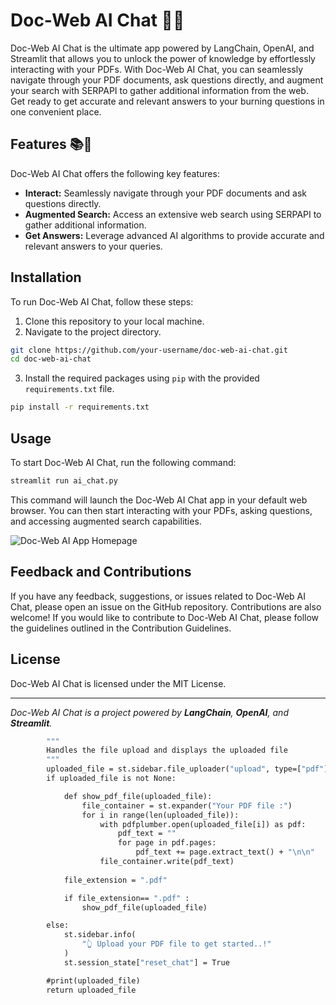 # Doc-Web AI Chat 💬🌐


Doc-Web AI Chat is the ultimate app powered by LangChain, OpenAI, and Streamlit that allows you to unlock the power of knowledge by effortlessly interacting with your PDFs. With Doc-Web AI Chat, you can seamlessly navigate through your PDF documents, ask questions directly, and augment your search with SERPAPI to gather additional information from the web. Get ready to get accurate and relevant answers to your burning questions in one convenient place.

## Features 📚🔎

Doc-Web AI Chat offers the following key features:

- **Interact:** Seamlessly navigate through your PDF documents and ask questions directly.
- **Augmented Search:** Access an extensive web search using SERPAPI to gather additional information.
- **Get Answers:** Leverage advanced AI algorithms to provide accurate and relevant answers to your queries.

## Installation

To run Doc-Web AI Chat, follow these steps:

1. Clone this repository to your local machine.
2. Navigate to the project directory.

```bash
git clone https://github.com/your-username/doc-web-ai-chat.git
cd doc-web-ai-chat
```
3. Install the required packages using `pip` with the provided `requirements.txt` file.
```bash
pip install -r requirements.txt
```
## Usage

To start Doc-Web AI Chat, run the following command:
```bash
streamlit run ai_chat.py
```
This command will launch the Doc-Web AI Chat app in your default web browser. You can then start interacting with your PDFs, asking questions, and accessing augmented search capabilities.

<img src="Doc-Web-ai.PNG" alt="Doc-Web AI App Homepage">

## Feedback and Contributions
If you have any feedback, suggestions, or issues related to Doc-Web AI Chat, please open an issue on the GitHub repository. Contributions are also welcome! If you would like to contribute to Doc-Web AI Chat, please follow the guidelines outlined in the Contribution Guidelines.

## License
Doc-Web AI Chat is licensed under the MIT License.

---

<p><em>Doc-Web AI Chat is a project powered by <strong>LangChain</strong>, <strong>OpenAI</strong>, and <strong>Streamlit</strong>.</em></p>

```def handle_upload():
        """
        Handles the file upload and displays the uploaded file
        """
        uploaded_file = st.sidebar.file_uploader("upload", type=["pdf"], label_visibility="collapsed", accept_multiple_files = True)
        if uploaded_file is not None:

            def show_pdf_file(uploaded_file):
                file_container = st.expander("Your PDF file :")
                for i in range(len(uploaded_file)):
                    with pdfplumber.open(uploaded_file[i]) as pdf:
                        pdf_text = ""
                        for page in pdf.pages:
                            pdf_text += page.extract_text() + "\n\n"
                    file_container.write(pdf_text)
            
            file_extension = ".pdf" 

            if file_extension== ".pdf" : 
                show_pdf_file(uploaded_file)

        else:
            st.sidebar.info(
                "👆 Upload your PDF file to get started..!"
            )
            st.session_state["reset_chat"] = True

        #print(uploaded_file)
        return uploaded_file
